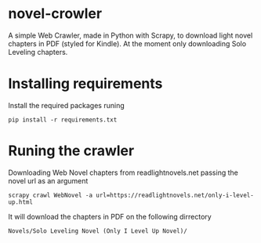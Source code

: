 # novel-crowler

A simple Web Crawler, made in Python with Scrapy, to download light novel chapters in PDF (styled for Kindle).
At the moment only downloading Solo Leveling chapters.

# Installing requirements

Install the required packages runing
```
pip install -r requirements.txt
```


# Runing the crawler

Downloading Web Novel chapters from readlightnovels.net passing the novel url as an argument
```
scrapy crawl WebNovel -a url=https://readlightnovels.net/only-i-level-up.html
```

It will download the chapters in PDF on the following dirrectory
```
Novels/Solo Leveling Novel (Only I Level Up Novel)/
```
